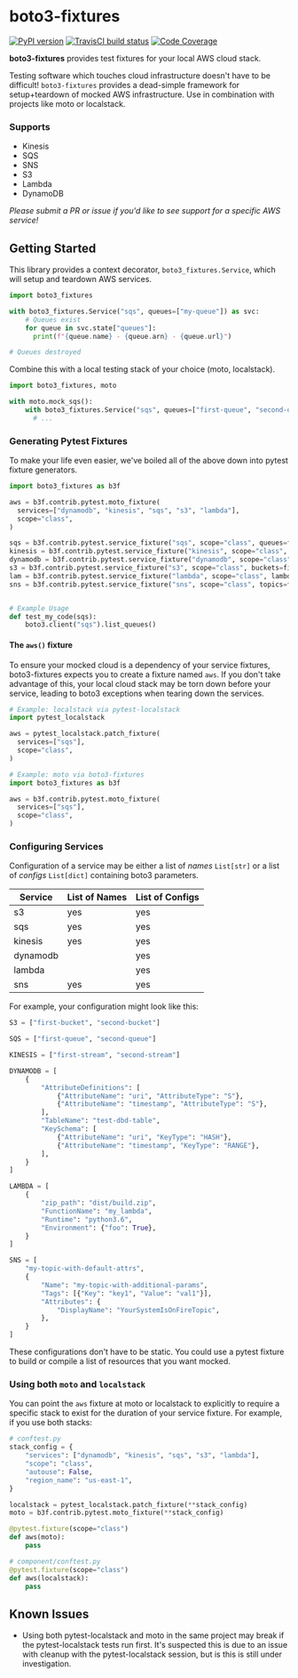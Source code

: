 # boto3-fixtures
[![PyPI version](https://img.shields.io/pypi/v/boto3-fixtures.svg)](https://pypi.org/project/boto3-fixtures/) [![TravisCI build status](https://travis-ci.com/alphachai/boto3-fixtures.svg?branch=master)](https://travis-ci.com/github/alphachai/boto3-fixtures) [![Code Coverage](https://img.shields.io/codecov/c/github/alphachai/boto3-fixtures.svg)](https://codecov.io/gh/alphachai/boto3-fixtures)

**boto3-fixtures** provides test fixtures for your local AWS cloud stack.

Testing software which touches cloud infrastructure doesn't have to be difficult! `boto3-fixtures` provides a dead-simple framework for setup+teardown of mocked AWS infrastructure. Use in combination with projects like moto or localstack.

### Supports
* Kinesis
* SQS
* SNS
* S3
* Lambda
* DynamoDB

*Please submit a PR or issue if you'd like to see support for a specific AWS service!*


## Getting Started

This library provides a context decorator, `boto3_fixtures.Service`, which will setup and teardown AWS services.

```python
import boto3_fixtures

with boto3_fixtures.Service("sqs", queues=["my-queue"]) as svc:
    # Queues exist
    for queue in svc.state["queues"]:
      print(f"{queue.name} - {queue.arn} - {queue.url}")

# Queues destroyed
```

Combine this with a local testing stack of your choice (moto, localstack).

```python
import boto3_fixtures, moto

with moto.mock_sqs():
    with boto3_fixtures.Service("sqs", queues=["first-queue", "second-queue"]) as svc:
      # ...
```

### Generating Pytest Fixtures

To make your life even easier, we've boiled all of the above down into pytest fixture generators.

```python
import boto3_fixtures as b3f

aws = b3f.contrib.pytest.moto_fixture(
  services=["dynamodb", "kinesis", "sqs", "s3", "lambda"],
  scope="class",
)

sqs = b3f.contrib.pytest.service_fixture("sqs", scope="class", queues=fixtures.SQS)
kinesis = b3f.contrib.pytest.service_fixture("kinesis", scope="class", streams=fixtures.KINESIS)
dynamodb = b3f.contrib.pytest.service_fixture("dynamodb", scope="class", tables=fixtures.DYNAMODB)
s3 = b3f.contrib.pytest.service_fixture("s3", scope="class", buckets=fixtures.S3)
lam = b3f.contrib.pytest.service_fixture("lambda", scope="class", lambdas=fixtures.LAMBDA)
sns = b3f.contrib.pytest.service_fixture("sns", scope="class", topics=fixtures.TOPICS)


# Example Usage
def test_my_code(sqs):
    boto3.client("sqs").list_queues()
```

#### The `aws()` fixture

To ensure your mocked cloud is a dependency of your service fixtures, boto3-fixtures expects you to create a fixture named `aws`. If you don't take advantage of this, your local cloud stack may be torn down before your service, leading to boto3 exceptions when tearing down the services.

```python
# Example: localstack via pytest-localstack
import pytest_localstack

aws = pytest_localstack.patch_fixture(
  services=["sqs"],
  scope="class",
)

# Example: moto via boto3-fixtures
import boto3_fixtures as b3f

aws = b3f.contrib.pytest.moto_fixture(
  services=["sqs"],
  scope="class",
)
```

### Configuring Services

Configuration of a service may be either a list of *names* `List[str]` or a list of *configs* `List[dict]` containing boto3 parameters.

| Service  | List of Names | List of Configs |
| -------- | ------------- | --------------- |
| s3       | yes           | yes             |
| sqs      | yes           | yes             |
| kinesis  | yes           | yes             |
| dynamodb |               | yes             |
| lambda   |               | yes             |
| sns      | yes           | yes             |

For example, your configuration might look like this:

```python
S3 = ["first-bucket", "second-bucket"]

SQS = ["first-queue", "second-queue"]

KINESIS = ["first-stream", "second-stream"]

DYNAMODB = [
    {
        "AttributeDefinitions": [
            {"AttributeName": "uri", "AttributeType": "S"},
            {"AttributeName": "timestamp", "AttributeType": "S"},
        ],
        "TableName": "test-dbd-table",
        "KeySchema": [
            {"AttributeName": "uri", "KeyType": "HASH"},
            {"AttributeName": "timestamp", "KeyType": "RANGE"},
        ],
    }
]

LAMBDA = [
    {
        "zip_path": "dist/build.zip",
        "FunctionName": "my_lambda",
        "Runtime": "python3.6",
        "Environment": {"foo": True},
    }
]

SNS = [
    "my-topic-with-default-attrs",
    {
        "Name": "my-topic-with-additional-params",
        "Tags": [{"Key": "key1", "Value": "val1"}],
        "Attributes": {
            "DisplayName": "YourSystemIsOnFireTopic",
        },
    }
]
```

These configurations don't have to be static. You could use a pytest fixture to build or compile a list of resources that you want mocked.

### Using both `moto` and `localstack`

You can point the `aws` fixture at moto or localstack to explicitly to require a specific stack to exist for the duration of your service fixture. For example, if you use both stacks:

```python
# conftest.py
stack_config = {
    "services": ["dynamodb", "kinesis", "sqs", "s3", "lambda"],
    "scope": "class",
    "autouse": False,
    "region_name": "us-east-1",
}

localstack = pytest_localstack.patch_fixture(**stack_config)
moto = b3f.contrib.pytest.moto_fixture(**stack_config)

@pytest.fixture(scope="class")
def aws(moto):
    pass

# component/conftest.py
@pytest.fixture(scope="class")
def aws(localstack):
    pass
```

## Known Issues

* Using both pytest-localstack and moto in the same project may break if the pytest-localstack tests run first. It's suspected this is due to an issue with cleanup with the pytest-localstack session, but is this is still under investigation.
